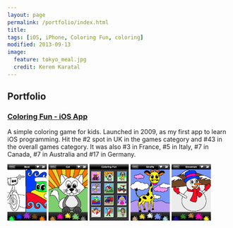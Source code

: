 ```yaml
---
layout: page
permalink: /portfolio/index.html
title: 
tags: [iOS, iPhone, Coloring Fun, coloring]
modified: 2013-09-13
image:
  feature: tokyo_meal.jpg
  credit: Kerem Karatal
---
```



## Portfolio

### [Coloring Fun - iOS App](/portfolio/coloringfun/)

A simple coloring game for kids. Launched in 2009, as my first app to learn iOS programming. Hit the #2 spot in UK in the games category and #43 in the overall games category. It was also #3 in France, #5 in Italy, #7 in Canada, #7 in Australia and #17 in Germany.

<img src="/images/coloringfun/boat.jpg" width="89" height="128" />
<img src="/images/coloringfun/cat.jpg" width="89" height="128" />
<img src="/images/coloringfun/gallery.jpg" width="89" height="128" />
<img src="/images/coloringfun/giraffe.jpg" width="89" height="128" />
<img src="/images/coloringfun/snowman.jpg" width="89" height="128" />
